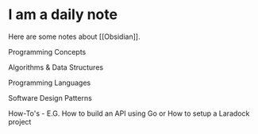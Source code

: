 # I am a daily note

Here are some notes about [[Obsidian]].

Programming Concepts

Algorithms & Data Structures

Programming Languages

Software Design Patterns

How-To's - E.G. How to build an API using Go or How to setup a Laradock project

